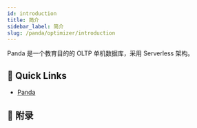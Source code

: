 ```yaml
---
id: introduction
title: 简介
sidebar_label: 简介
slug: /panda/optimizer/introduction
---
```


Panda 是一个教育目的的 OLTP 单机数据库，采用 Serverless 架构。

## 🚀 Quick Links
- [Panda](https://github.com/hetudb/panda)

## 🍎 附录

